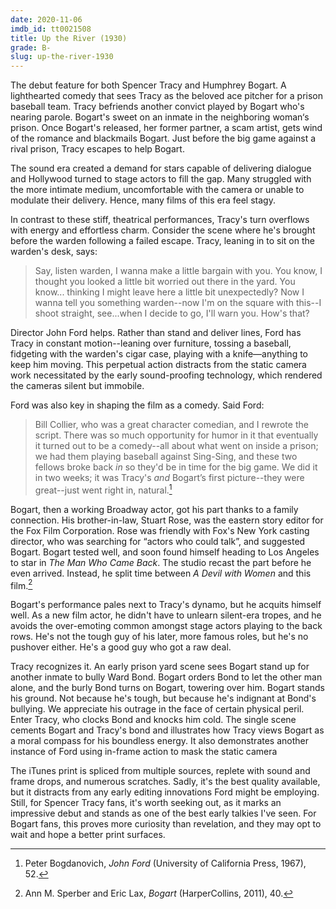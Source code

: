 ```yaml
---
date: 2020-11-06
imdb_id: tt0021508
title: Up the River (1930)
grade: B-
slug: up-the-river-1930
---
```


The debut feature for both Spencer Tracy and Humphrey Bogart. A lighthearted comedy that sees Tracy as the beloved ace pitcher for a prison baseball team. Tracy befriends another convict played by Bogart who's nearing parole. Bogart's sweet on an inmate in the neighboring woman‘s prison. Once Bogart's released, her former partner, a scam artist, gets wind of the romance and blackmails Bogart. Just before the big game against a rival prison, Tracy escapes to help Bogart.

<!-- end -->

The sound era created a demand for stars capable of delivering dialogue and Hollywood turned to stage actors to fill the gap. Many struggled with the more intimate medium, uncomfortable with the camera or unable to modulate their delivery. Hence, many films of this era feel stagy.

In contrast to these stiff, theatrical performances, Tracy's turn overflows with energy and effortless charm. Consider the scene where he's brought before the warden following a failed escape. Tracy, leaning in to sit on the warden's desk, says:

> Say, listen warden, I wanna make a little bargain with you. You know, I thought you looked a little bit worried out there in the yard. You know... thinking I might leave here a little bit unexpectedly? Now I wanna tell you something warden--now I'm on the square with this--I shoot straight, see...when I decide to go, I'll warn you. How's that?

Director John Ford helps. Rather than stand and deliver lines, Ford has Tracy in constant motion--leaning over furniture, tossing a baseball, fidgeting with the warden's cigar case, playing with a knife—anything to keep him moving. This perpetual action distracts from the static camera work necessitated by the early sound-proofing technology, which rendered the cameras silent but immobile.

Ford was also key in shaping the film as a comedy. Said Ford:

> Bill Collier, who was a great character comedian, and I rewrote the script. There was so much opportunity for humor in it that eventually it turned out to be a comedy--all about what went on inside a prison; we had them playing baseball against Sing-Sing, and these two fellows broke back _in_ so they'd be in time for the big game. We did it in two weeks; it was Tracy's _and_ Bogart’s first picture--they were great--just went right in, natural.[^1]

Bogart, then a working Broadway actor, got his part thanks to a family connection. His brother-in-law, Stuart Rose, was the eastern story editor for the Fox Film Corporation. Rose was friendly with Fox's New York casting director, who was searching for “actors who could talk”, and suggested Bogart. Bogart tested well, and soon found himself heading to Los Angeles to star in <span data-imdb-id="tt0022114">_The Man Who Came Back_</span>. The studio recast the part before he even arrived. Instead, he split time between <span data-imdb-id="tt0020822">_A Devil with Women_</span> and this film.[^2]

Bogart's performance pales next to Tracy's dynamo, but he acquits himself well. As a new film actor, he didn't have to unlearn silent-era tropes, and he avoids the over-emoting common amongst stage actors playing to the back rows. He's not the tough guy of his later, more famous roles, but he's no pushover either. He's a good guy who got a raw deal.

Tracy recognizes it. An early prison yard scene sees Bogart stand up for another inmate to bully Ward Bond. Bogart orders Bond to let the other man alone, and the burly Bond turns on Bogart, towering over him. Bogart stands his ground. Not because he's tough, but because he's indignant at Bond's bullying. We appreciate his outrage in the face of certain physical peril. Enter Tracy, who clocks Bond and knocks him cold. The single scene cements Bogart and Tracy's bond and illustrates how Tracy views Bogart as a moral compass for his boundless energy. It also demonstrates another instance of Ford using in-frame action to mask the static camera

The iTunes print is spliced from multiple sources, replete with sound and frame drops, and numerous scratches. Sadly, it's the best quality available, but it distracts from any early editing innovations Ford might be employing. Still, for Spencer Tracy fans, it's worth seeking out, as it marks an impressive debut and stands as one of the best early talkies I've seen. For Bogart fans, this proves more curiosity than revelation, and they may opt to wait and hope a better print surfaces.

[^1]: Peter Bogdanovich, _John Ford_ (University of California Press, 1967), 52.
[^2]: Ann M. Sperber and Eric Lax, _Bogart_ (HarperCollins, 2011), 40.
